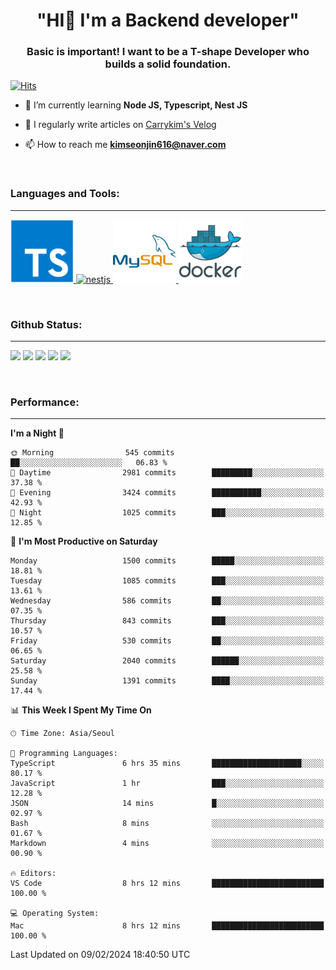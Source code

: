 <h1 align="center">"HI👋 I'm a Backend developer" </h1>
<h3 align="center">Basic is important! I want to be a T-shape Developer who builds a solid foundation.</h3>

[![Hits](https://hits.seeyoufarm.com/api/count/incr/badge.svg?url=https%3A%2F%2Fgithub.com%2Fgimseonjin&count_bg=%2318BFE5&title_bg=%23555555&icon=ko-fi.svg&icon_color=%23E7E7E7&title=hits&edge_flat=false)](https://hits.seeyoufarm.com)

- 🌱 I’m currently learning **Node JS, Typescript, Nest JS**

- 📝 I regularly write articles on [Carrykim's Velog](https://velog.io/@carrykim)

- 📫 How to reach me **kimseonjin616@naver.com**

<br/>

<h3 align="left">Languages and Tools:</h3>

***

<p align="left"> 
 <a href="https://www.typescriptlang.org/" target="_blank" rel="noreferrer"> <img src="https://raw.githubusercontent.com/devicons/devicon/master/icons/typescript/typescript-original.svg" alt="typescript" width="20%" height="20%"/> </a>
<a href="https://nestjs.com/" target="_blank" rel="noreferrer"> <img src="https://docs.nestjs.com/assets/logo-small.svg" alt="nestjs" width="20%" height="20%"/> </a> 
<a href="https://www.mysql.com/" target="_blank" rel="noreferrer"> <img src="https://raw.githubusercontent.com/devicons/devicon/master/icons/mysql/mysql-original-wordmark.svg" alt="mysql" width="20%" height="20%"/>  </a>
 <a href="https://www.docker.com/" target="_blank" rel="noreferrer"> <img src="https://raw.githubusercontent.com/devicons/devicon/master/icons/docker/docker-original-wordmark.svg" alt="docker" width="20%" height="20%"/> </a>
 </p>
</p>

<br/>

<h3 align="left">Github Status:</h3>

***

![](http://github-profile-summary-cards.vercel.app/api/cards/profile-details?username=gimseonjin&theme=nord_bright)
![](http://github-profile-summary-cards.vercel.app/api/cards/repos-per-language?username=gimseonjin&theme=nord_bright)
![](http://github-profile-summary-cards.vercel.app/api/cards/most-commit-language?username=gimseonjin&theme=nord_bright)
![](http://github-profile-summary-cards.vercel.app/api/cards/stats?username=gimseonjin&theme=nord_bright)
![](http://github-profile-summary-cards.vercel.app/api/cards/productive-time?username=gimseonjin&theme=nord_bright&utcOffset=8)


<br/>

<h3 align="left">Performance:</h3>

***

<!--START_SECTION:waka-->
**I'm a Night 🦉** 

```text
🌞 Morning                545 commits         ██░░░░░░░░░░░░░░░░░░░░░░░   06.83 % 
🌆 Daytime                2981 commits        █████████░░░░░░░░░░░░░░░░   37.38 % 
🌃 Evening                3424 commits        ███████████░░░░░░░░░░░░░░   42.93 % 
🌙 Night                  1025 commits        ███░░░░░░░░░░░░░░░░░░░░░░   12.85 % 
```
📅 **I'm Most Productive on Saturday** 

```text
Monday                   1500 commits        █████░░░░░░░░░░░░░░░░░░░░   18.81 % 
Tuesday                  1085 commits        ███░░░░░░░░░░░░░░░░░░░░░░   13.61 % 
Wednesday                586 commits         ██░░░░░░░░░░░░░░░░░░░░░░░   07.35 % 
Thursday                 843 commits         ███░░░░░░░░░░░░░░░░░░░░░░   10.57 % 
Friday                   530 commits         ██░░░░░░░░░░░░░░░░░░░░░░░   06.65 % 
Saturday                 2040 commits        ██████░░░░░░░░░░░░░░░░░░░   25.58 % 
Sunday                   1391 commits        ████░░░░░░░░░░░░░░░░░░░░░   17.44 % 
```


📊 **This Week I Spent My Time On** 

```text
🕑︎ Time Zone: Asia/Seoul

💬 Programming Languages: 
TypeScript               6 hrs 35 mins       ████████████████████░░░░░   80.17 % 
JavaScript               1 hr                ███░░░░░░░░░░░░░░░░░░░░░░   12.28 % 
JSON                     14 mins             █░░░░░░░░░░░░░░░░░░░░░░░░   02.97 % 
Bash                     8 mins              ░░░░░░░░░░░░░░░░░░░░░░░░░   01.67 % 
Markdown                 4 mins              ░░░░░░░░░░░░░░░░░░░░░░░░░   00.90 % 

🔥 Editors: 
VS Code                  8 hrs 12 mins       █████████████████████████   100.00 % 

💻 Operating System: 
Mac                      8 hrs 12 mins       █████████████████████████   100.00 % 
```


 Last Updated on 09/02/2024 18:40:50 UTC
<!--END_SECTION:waka-->

<div align="center">
  
